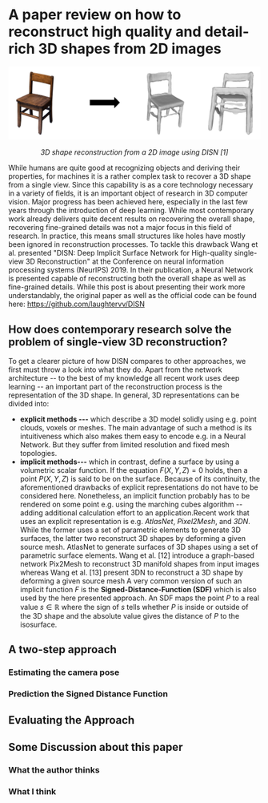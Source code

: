 

# A paper review on how to reconstruct high quality and detail-rich 3D shapes from 2D images
![enter image description here](https://github.com/bockph/DISN-Presentation/blob/master/title_1.png?raw=true)
<center><i>3D shape reconstruction from a 2D image using DISN [1]</i></center> 

While humans are quite good at recognizing objects and deriving their properties, for machines it is a rather complex task to recover a 3D shape from a single view. Since this capability is as a core technology necessary in a variety of fields, it is an important object of research in 3D computer vision.  Major progress has been achieved here, especially in the last few years through the introduction of deep learning. While most contemporary work already delivers quite decent results on recovering the overall shape, recovering fine-grained details was not a major focus in this field of research. In practice, this means small structures like holes have mostly been ignored in reconstruction processes.  To tackle this drawback Wang et al.  presented  "DISN: Deep Implicit Surface Network for High-quality single-view 3D Reconstruction" at the Conference on neural information processing systems (NeurIPS) 2019. In their publication, a Neural Network is presented capable of reconstructing both the overall shape as well as fine-grained details. While this post is about presenting their work more understandably, the original paper as well as the official code can be found here: https://github.com/laughtervv/DISN
## How does contemporary research solve the problem of single-view 3D reconstruction?
To get a clearer picture of how DISN compares to other approaches, we first must throw a look into what they do. Apart from the network architecture -- to the best of my knowledge all recent work uses deep learning -- an important part of the reconstruction process is the representation of the 3D shape. 
In general, 3D representations can be divided into:

 - **explicit methods ---** which describe a 3D model solidly using e.g. point clouds, voxels or meshes. The main advantage of such a method is its intuitiveness which also makes them easy to encode e.g. in a Neural Network. But they suffer from limited resolution and fixed mesh topologies.
 - **implicit methods---** which in contrast, define a surface by using a volumetric scalar function. If the equation $F(X,Y,Z) = 0$ holds, then a point $P(X,Y,Z)$ is said to be on the surface.  Because of its continuity, the aforementioned drawbacks of explicit representations do not have to be considered here. Nonetheless, an implicit function probably has to be rendered on some point e.g. using the marching cubes algorithm -- adding additional calculation effort to an application.Recent work that uses an explicit representation is e.g. *AtlasNet*, *Pixel2Mesh*, and *3DN*. 
While the former uses a set of parametric elements to generate 3D surfaces, the latter two reconstruct 3D shapes by deforming a given source mesh. AtlasNet to generate surfaces of 3D shapes using
a set of parametric surface elements. Wang et al. [12] introduce a graph-based network Pix2Mesh
to reconstruct 3D manifold shapes from input images whereas Wang et al. [13] present 3DN to
reconstruct a 3D shape by deforming a given source mesh A very common version of such an implicit function $F$ is the **Signed-Distance-Function (SDF)** which is also used by the here presented approach. An SDF maps the point $P$ to a real value $s  \in \mathbb{R}$ where the sign of $s$ tells whether $P$ is inside or outside of the 3D shape and the absolute value gives the distance of $P$ to the isosurface.







## A two-step approach

### Estimating the camera pose

### Prediction the Signed Distance Function

## Evaluating the Approach

## Some Discussion about this paper

### What the author thinks

### What I think

<!--stackedit_data:
eyJoaXN0b3J5IjpbLTc2NTYzMDY3MiwzNjE5NDczMDAsLTExMj
g2MTQ3MjcsOTAyNjQxNzk1LC0zMjAxNTYyLC0yMTIxNjkzNjAy
LDU1NDA2NzgwOSwtMjE0NjI5MzYyNCwxNTI2MTI3NDg2LDUyMz
cxNzgzMywtOTgzMDczOTk0LC0xNTQyNDc1NzI0LC00MjI4NTU1
NDIsMjEyMzIxMTY5OCwtMzQ5ODkxMjg1LC0xNDUzOTc3MDU5LD
I3NjcyNzU1LDE1Mjg3MTIzNDcsLTI1NTA2OTY3MCwtODYwMzE0
MjIwXX0=
-->